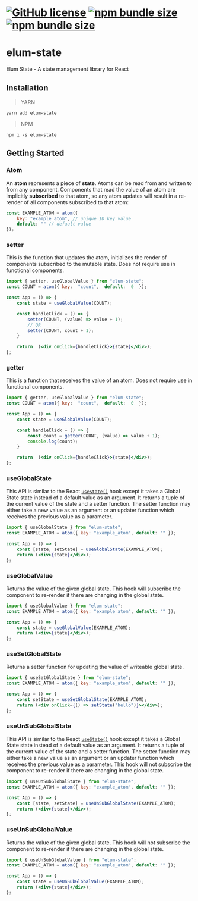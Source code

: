 # [![GitHub license](https://badgen.net/badge/license/MIT/blue)](https://github.com/GMELUM/elum-state/blob/master/LICENSE) [![npm bundle size](https://img.shields.io/bundlephobia/min/elum-state)](https://bundlephobia.com/result?p=elum-state) [![npm bundle size](https://img.shields.io/bundlephobia/minzip/elum-state)](https://bundlephobia.com/result?p=elum-state)

# elum-state
Elum State - A state management library for React
## Installation
> YARN

	yarn add elum-state
> NPM

	npm i -s elum-state

## Getting Started
### Atom
An **atom** represents a piece of **state**. Atoms can be read from and written to from any component. Components that read the value of an atom are implicitly **subscribed** to that atom, so any atom updates will result in a re-render of all components subscribed to that atom:
```jsx
const EXAMPLE_ATOM = atom({
	key: "example_atom", // unique ID key value
	default: "" // default value
});
```

### setter
This is the function that updates the atom, initializes the render of components subscribed to the mutable state. Does not require use in functional components.
```jsx
import { setter, useGlobalValue } from "elum-state";
const COUNT = atom({ key:  "count",  default:  0  });

const App = () => {  
	const state = useGlobalValue(COUNT);

	const handleClick = () => {
		setter(COUNT, (value) => value + 1);
		// OR
		setter(COUNT, count + 1);
	}

	return  (<div onClick={handleClick}>{state}</div>); 
};
```

### getter
This is a function that receives the value of an atom. Does not require use in functional components.
```jsx
import { getter, useGlobalValue } from "elum-state";
const COUNT = atom({ key:  "count",  default:  0  });

const App = () => {  
	const state = useGlobalValue(COUNT);

	const handleClick = () => {
		const count = getter(COUNT, (value) => value + 1);
		console.log(count);
	}

	return  (<div onClick={handleClick}>{state}</div>); 
};
```

### useGlobalState
This API is similar to the React [`useState()`](https://reactjs.org/docs/hooks-reference.html#usestate) hook except it takes a Global State state instead of a default value as an argument. It returns a tuple of the current value of the state and a setter function. The setter function may either take a new value as an argument or an updater function which receives the previous value as a parameter.
```jsx
import { useGlobalState } from "elum-state";
const EXAMPLE_ATOM = atom({ key: "example_atom", default: "" });

const App = () => {
	const [state, setState] = useGlobalState(EXAMPLE_ATOM);
	return (<div>{state}</div>);
};
```

### useGlobalValue
Returns the value of the given global state.
This hook will subscribe the component to re-render if there are changing in the global state.

```jsx
import { useGlobalValue } from "elum-state";
const EXAMPLE_ATOM = atom({ key: "example_atom", default: "" });

const App = () => {
	const state = useGlobalValue(EXAMPLE_ATOM);
	return (<div>{state}</div>);
};
```

### useSetGlobalState
Returns a setter function for updating the value of writeable global state.
```jsx
import { useSetGlobalState } from "elum-state";
const EXAMPLE_ATOM = atom({ key: "example_atom", default: "" });

const App = () => {
	const setState = useSetGlobalState(EXAMPLE_ATOM);
	return (<div onClick={() => setState("hello")}></div>);
};
```

### useUnSubGlobalState
This API is similar to the React [`useState()`](https://reactjs.org/docs/hooks-reference.html#usestate) hook except it takes a Global State state instead of a default value as an argument. It returns a tuple of the current value of the state and a setter function. The setter function may either take a new value as an argument or an updater function which receives the previous value as a parameter. This hook will not subscribe the component to re-render if there are changing in the global state.

```jsx
import { useUnSubGlobalState } from "elum-state";
const EXAMPLE_ATOM = atom({ key: "example_atom", default: "" });

const App = () => {
	const [state, setState] = useUnSubGlobalState(EXAMPLE_ATOM);
	return (<div>{state}</div>);
};
```

### useUnSubGlobalValue
Returns the value of the given global state.
This hook will not subscribe the component to re-render if there are changing in the global state.
```jsx
import { useUnSubGlobalValue } from "elum-state";
const EXAMPLE_ATOM = atom({ key: "example_atom", default: "" });

const App = () => {
	const state = useUnSubGlobalValue(EXAMPLE_ATOM);
	return (<div>{state}</div>);
};
```
